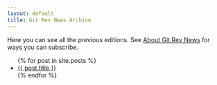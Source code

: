 ```yaml
---
layout: default
title: Git Rev News Archive
---
```


Here you can see all the previous editions. See [About Git Rev News](/rev_news/rev_news.html) for ways you can subscribe.

<ul>
  {% for post in site.posts %}
    <li>
      <a href="{{ post.url }}">{{ post.title }}</a>
    </li>
  {% endfor %}
</ul>

